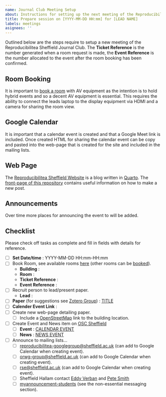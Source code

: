 ```yaml
---
name: Journal Club Meeting Setup
about: Instructions for setting up the next meeting of the Reproducibilitea Sheffield Journal Club
title: Prepare session on [YYYY-MM-DD HH:mm] for [LEAD NAME]
labels: meetings
asignees: ''
---
```


Outlined below are the steps require to setup a new meeting of the Reproducibilitea Sheffield Journal Club. The **Ticket
Reference** is the number generated when a room request is made, the **Event Reference** is the number allocated to the
event after the room booking has been confirmed.

## Room Booking

It is important to [book a
room](https://staff.sheffield.ac.uk/it-services/room-bookings/pooled-meeting-rooms#How%20to%20book%20a%20meeting%20room%20on%20Google%20Calendar)
with AV equipment as the intention is to hold hybrid events and so a decent AV equipment is essential. This requires the
ability to connect the leads laptop to the display equipment via HDMI and a camera for sharing the room view.

## Google Calendar

It is important that a calendar event is created and that a Google Meet link is included. Once created HTML for sharing
the calendar event can be copy and pasted into the web-page that is created for the site and included in the mailing lists.

## Web Page

The [Reproducibilitea Sheffield Website](https://reproducibilitea-sheffield.github.io/) is a blog written in
[Quarto](https://quarto.org). The [front-page of this
repository](https://github.com/reproducibilitea-sheffield/reproducibilitea-sheffield.github.io) contains useful
information on how to make a new post.

## Announcements

Over time more places for announcing the event to will be added.

## Checklist

Please check off tasks as complete and fill in fields with details for reference.

+ [ ] **Set Date/time** : YYYY-MM-DD HH:mm-HH:mm
+ [ ] Book Room, see available rooms
      [here](https://staff.sheffield.ac.uk/it-services/room-bookings/pooled-meeting-rooms#How%20to%20book%20a%20meeting%20room%20on%20Google%20Calendar)
      (other rooms can be [booked](https://sites.google.com/sheffield.ac.uk/pooledroomdirectory/home)).
  + **Building** :
  + **Room** :
  + **Ticket Reference** :
  + **Event Reference** :
+ [ ] Recruit person to lead/present paper.
  + **Lead** :
+ [ ] **Paper** (for suggestions see [Zotero
      Group](https://www.zotero.org/groups/2354006/reproducibilitea/library)) : [TITLE](URL)
+ [ ] **Calender Event Link** :
+ [ ] Create new web-page detailing paper.
  + [ ] Include a [OpenStreetMap](https://openstreetmap.org) link to the building location.
+ [ ] Create Event and News item on [OSC Sheffield](https://osc-international.com/osc-sheffield/)
  + [ ] **Event** : [CALENDAR EVENT](URL)
  + [ ] **News** : [NEWS EVENT](URL)
+ [ ] Announce to mailing lists...
  + [ ] [reproducibilitea-googlegroup@sheffield.ac.uk](mailto:reproducibilitea-googlegroup@sheffield.ac.uk)  (can add to Google Calendar when creating event).
  + [ ] [orwg-group@sheffield.ac.uk](mailto:orwg-group@sheffield.ac.uk) (can add to Google Calendar when creating event).
  + [ ] [rse@sheffield.ac.uk](mailto:rse@sheffield.ac.uk)  (can add to Google Calendar when creating event).
  + [ ] Sheffield Hallam contact [Eddy Verban](mailto:E.Verbaan@shu.ac.uk) and [Pete Smith](mailto:P.R.Smith@shu.ac.uk)
  + [ ] [myannouncement-students](https://staff.sheffield.ac.uk/marketing-comms/guidance/myannouncement-students) (see
        the non-essential messaging section).
